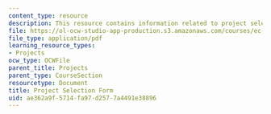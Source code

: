 ```yaml
---
content_type: resource
description: This resource contains information related to project selection form.
file: https://ol-ocw-studio-app-production.s3.amazonaws.com/courses/ec-720j-d-lab-ii-design-spring-2010/ae362a9f5714fa97d2577a4491e38896_MITEC_720JS10_proj_select.pdf
file_type: application/pdf
learning_resource_types:
- Projects
ocw_type: OCWFile
parent_title: Projects
parent_type: CourseSection
resourcetype: Document
title: Project Selection Form
uid: ae362a9f-5714-fa97-d257-7a4491e38896
---
```

